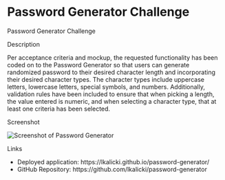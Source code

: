 # Password Generator Challenge
Password Generator Challenge

Description

Per acceptance criteria and mockup, the requested functionality has been coded on to the Password Generator so that users can generate randomized password to their desired character length and incorporating their desired character types. The character types include uppercase letters, lowercase letters, special symbols, and numbers. Additionally, validation rules have been included to ensure that when picking a length, the value entered is numeric, and when selecting a character type, that at least one criteria has been selected. 

Screenshot

 <img src="./images/screenshot.PNG" alt="Screenshot of Password Generator"/>


Links
<ul>
    <li>
    Deployed application: https://lkalicki.github.io/password-generator/
    </li>
    <li>
    GitHub Repository: https://github.com/lkalicki/password-generator
    </li>
</ul>